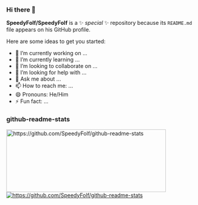 ### Hi there 👋


**SpeedyFolf/SpeedyFolf** is a ✨ _special_ ✨ repository because its `README.md` file appears on his GitHub profile.

Here are some ideas to get you started:

- 🔭 I’m currently working on ...
- 🌱 I’m currently learning ...
- 👯 I’m looking to collaborate on ...
- 🤔 I’m looking for help with ...
- 💬 Ask me about ...
- 📫 How to reach me: ...
- 😄 Pronouns: He/Him
- ⚡ Fun fact: ...


### github-readme-stats

<p>
  <img align="left" width="420" height="165" src="https://github-readme-stats.vercel.app/api?username=SpeedyFolf&show_icons=true&title_color=fff&icon_color=79ff97&text_color=9f9f9f&bg_color=151515" alt="https://github.com/SpeedyFolf/github-readme-stats">
  
  <a href="https://github.com/SpeedyFolf/github-readme-stats">
      <img align="center" src="https://github-readme-stats.vercel.app/api/top-langs/?username=SpeedyFolf&layout=compact&title_color=fff&text_color=9f9f9f&bg_color=151515" alt="https://github.com/SpeedyFolf/github-readme-stats">
  </a>
</p>
